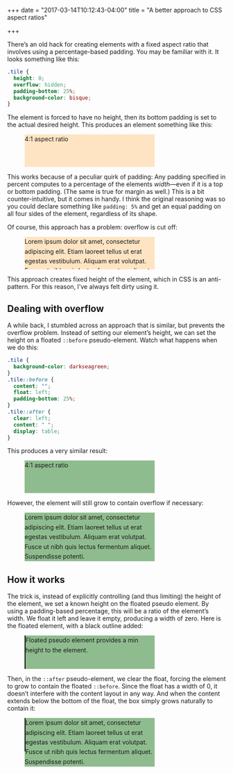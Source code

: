 +++
date = "2017-03-14T10:12:43-04:00"
title = "A better approach to CSS aspect ratios"

+++

There’s an old hack for creating elements with a fixed aspect ratio that involves using a percentage-based padding. You may be familiar with it. It looks something like this:

```css
.tile {
  height: 0;
  overflow: hidden;
  padding-bottom: 25%;
  background-color: bisque;
}
```

The element is forced to have no height, then its bottom padding is set to the actual desired height. This produces an element something like this:

<figure class="-demo-container">
  <div class="-demo1">
    4:1 aspect ratio
  </div>
</figure>

This works because of a peculiar quirk of padding: Any padding specified in percent computes to a percentage of the elements *width*&mdash;even if it is a top or bottom padding. (The same is true for margin as well.) This is a bit counter-intuitive, but it comes in handy. I think the original reasoning was so you could declare something like `padding: 5%` and get an equal padding on all four sides of the element, regardless of its shape.

Of course, this approach has a problem: overflow is cut off:

<figure class="-demo-container">
  <div class="-demo1">
    Lorem ipsum dolor sit amet, consectetur adipiscing elit. Etiam laoreet tellus ut erat egestas vestibulum. Aliquam erat volutpat. Fusce ut nibh quis lectus fermentum aliquet. Suspendisse potenti.
  </div>
</figure>

This approach creates fixed height of the element, which in CSS is an anti-pattern. For this reason, I’ve always felt dirty using it.

## Dealing with overflow

A while back, I stumbled across an approach that is similar, but prevents the overflow problem. Instead of setting our element’s height, we can set the height on a floated `::before` pseudo-element. Watch what happens when we do this:

```css
.tile {
  background-color: darkseagreen;
}
.tile::before {
  content: "";
  float: left;
  padding-bottom: 25%;
}
.tile::after {
  clear: left;
  content: " ";
  display: table;
}
```

This produces a very similar result:

<figure class="-demo-container">
  <div class="-demo2">
    4:1 aspect ratio
  </div>
</figure>

However, the element will still grow to contain overflow if necessary:

<figure class="-demo-container">
  <div class="-demo2">
    Lorem ipsum dolor sit amet, consectetur adipiscing elit. Etiam laoreet tellus ut erat egestas vestibulum. Aliquam erat volutpat. Fusce ut nibh quis lectus fermentum aliquet. Suspendisse potenti.
  </div>
</figure>

## How it works

The trick is, instead of explicitly controlling (and thus limiting) the height of the element, we set a known height on the floated pseudo element. By using a padding-based percentage, this will be a ratio of the element’s width. We float it left and leave it empty, producing a width of zero. Here is the floated element, with a black outline added:

<figure class="-demo-container">
  <div class="-demo3">
    Floated pseudo element provides a min height to the element.
  </div>
</figure>

Then, in the `::after` pseudo-element, we clear the float, forcing the element to grow to contain the floated `::before`. Since the float has a width of 0, it doesn’t interfere with the content layout in any way.  And when the content extends below the bottom of the float, the box simply grows naturally to contain it:

<figure class="-demo-container">
  <div class="-demo3">
    Lorem ipsum dolor sit amet, consectetur adipiscing elit. Etiam laoreet tellus ut erat egestas vestibulum. Aliquam erat volutpat. Fusce ut nibh quis lectus fermentum aliquet. Suspendisse potenti.
  </div>
</figure>


<style>
  .-demo-container {
    max-width: 300px;
    line-height: 1.6;
  }

  .-demo1 {
    height: 0;
    overflow: hidden;
    padding-bottom: 25%;
    background-color: bisque;
  }

  .-demo2 {
    background-color: darkseagreen;
    line-height: 1.6;
  }
  .-demo2::before {
    content: "";
    float: left;
    padding-bottom: 25%;
  }
  .-demo2::after {
    clear: left;
    content: " ";
    display: table;
  }

  .-demo3 {
    background-color: darkseagreen;
    line-height: 1.6;
  }
  .-demo3::before {
    content: "";
    float: left;
    padding-bottom: 25%;
    border: 1px solid black;
  }
  .-demo3::after {
    clear: left;
    content: " ";
    display: table;
  }
</style>
